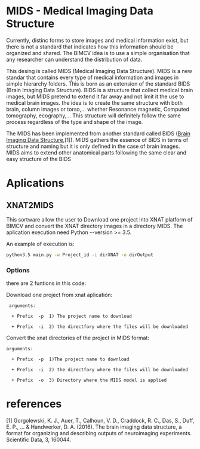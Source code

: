 # MIDS - Medical Imaging Data Structure

Currently, distinc forms to store images and medical information exist, but there is not a standard that indicates how this information should be organized and shared. The BIMCV idea is to use a simple organisation that any researcher can understand the distribution of data.

This desing is called MIDS (Medical Imaging Data Structure). MIDS is a new standar that contains every type of medical information and images in simple hierarchy folders. This is born as an extension of the standard BIDS (Brain Imaging Data Structure). BIDS is a structure that collect medical brain images, but MIDS pretend to extend it far away and not limit it the use to medical brain images. the idea is to create the same structure with both brain, column images or torso,... whether Resonance magnetic, Computed tomography, ecography,... This structure will definitely follow the same process regardless of the type and shape of the image. 

The MIDS has been implemented from another standard called BIDS ([Brain Imaging Data Structure](http://bids.neuroimaging.io/),[1]). MIDS gathers the essence of BIDS in terms of structure and naming but it is only defined in the case of brain images. MIDS aims to extend other anatomical parts following the same clear and easy structure of the BIDS

# Aplications
## XNAT2MIDS
This sortware allow the user to Download one project into XNAT platform of BIMCV and convert the XNAT directory images in a directory MIDS. The aplication execution need Python --version >= 3.5. 

An example of execution is:

```sh
python3.5 main.py -w Project_id -i dirXNAT -o dirOutput
```

### Options

there are 2 funtions in this code:

  Download one project from xnat aplicatión:

     arguments:

      + Prefix	-p	1) The project name to download

      + Prefix	-i	2) the directfory where the files will be downloaded

  Convert the xnat directories of the project in MIDS format:

    arguments:

      + Prefix	-p	1)The project name to download

      + Prefix	-i	2) the directfory where the files will be downloaded

      + Prefix	-o	3) Directory where the MIDS model is applied

# references

[1] Gorgolewski, K. J., Auer, T., Calhoun, V. D., Craddock, R. C., Das, S., Duff, E. P., ... & Handwerker, D. A. (2016). The brain imaging data structure, a format for organizing and describing outputs of neuroimaging experiments. Scientific Data, 3, 160044.

